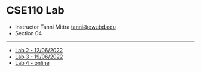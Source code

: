# CSE110 Lab

- Instructor Tanni Mittra [tanni@ewubd.edu](mailto:tanni@ewubd.edu)
- Section 04

---

- [Lab 2 - 12/06/2022](./Lab%202/)
- [Lab 3 - 19/06/2022](./Lab3/)
- [Lab 4 - online](./Lab4/)
